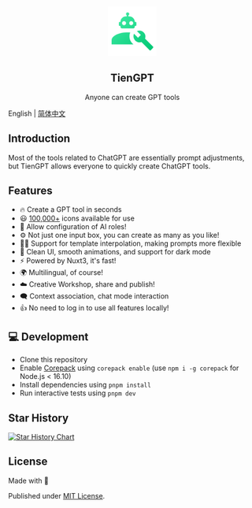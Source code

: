 <p align="center">
  <br>
  <img width="100" src="assets/icons/logo.svg" alt="TienGPT logo">
  <br>
</p>
<h2 align='center'>TienGPT</h2>

<p align='center'>
Anyone can create GPT tools

English | [简体中文](./README.zh-cn.md)

## Introduction

Most of the tools related to ChatGPT are essentially prompt adjustments, but TienGPT allows everyone to quickly create ChatGPT tools.

## Features

- 🔥 Create a GPT tool in seconds
- 😃 [100,000+](https://icones.js.org/) icons available for use
- 🦾 Allow configuration of AI roles!
- ⚙️ Not just one input box, you can create as many as you like!
- 🤙🏻 Support for template interpolation, making prompts more flexible
- 🎨 Clean UI, smooth animations, and support for dark mode
- ⚡️ Powered by Nuxt3, it's fast!
- 🌍 Multilingual, of course!
- ☁️ Creative Workshop, share and publish!
- 🗨 Context association, chat mode interaction
- 👍 No need to log in to use all features locally!

## 💻 Development

- Clone this repository
- Enable [Corepack](https://github.com/nodejs/corepack) using `corepack enable` (use `npm i -g corepack` for Node.js < 16.10)
- Install dependencies using `pnpm install`
- Run interactive tests using `pnpm dev`

## Star History

[![Star History Chart](https://api.star-history.com/svg?repos=joshoangtien/tiengpt&type=Timeline)](https://star-history.com/#joshoangtien/tiengpt&Timeline)

## License

Made with 💛

Published under [MIT License](./LICENSE).
